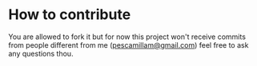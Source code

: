 # How to contribute

You are allowed to fork it but for now this project won't receive commits from people different from me (pescamillam@gmail.com) feel free to ask any questions thou.
